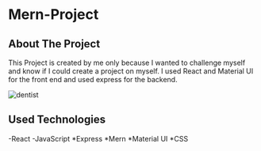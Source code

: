 # Mern-Project
## About The Project
This Project is created by me only because I wanted to challenge myself and know if I could create a project on myself. I used React and Material UI for the front end and used express for the backend. 

![dentist](https://github.com/MaramNaqeeb/Mern-Project/assets/111737471/0fd409ee-b6ab-40fb-8768-657a42a6529f)


## Used Technologies
-React
-JavaScript
*Express
*Mern
*Material UI
*CSS

